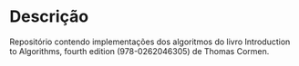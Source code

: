 # Descrição

Repositório contendo implementações dos algoritmos do livro Introduction to Algorithms, fourth edition (978-0262046305) de Thomas Cormen.
